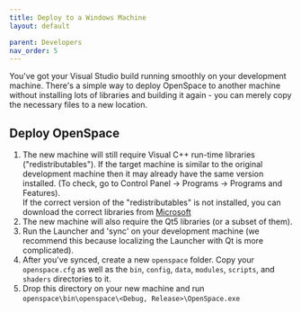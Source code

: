 ```yaml
---
title: Deploy to a Windows Machine
layout: default

parent: Developers
nav_order: 5
---
```


You've got your Visual Studio build running smoothly on your development machine.  There's a simple way to deploy OpenSpace to another machine without installing lots of libraries and building it again - you can merely copy the necessary files to a new location.

## Deploy OpenSpace

1. The new machine will still require Visual C++ run-time libraries ("redistributables").  If the target machine is similar to the original development machine then it may already have the same version installed.  (To check, go to Control Panel -> Programs -> Programs and Features).   
If the correct version of the "redistributables" is not installed, you can download the correct libraries from [Microsoft](https://support.microsoft.com/en-us/help/2977003/the-latest-supported-visual-c-downloads)
1. The new machine will also require the Qt5 libraries (or a subset of them).   
1. Run the Launcher and 'sync' on your development machine (we recommend this because localizing the Launcher with Qt is more complicated).
1. After you've synced, create a new `openspace` folder.  Copy your `openspace.cfg` as well as the `bin`, `config`, `data`, `modules`, `scripts`, and `shaders` directories to it.
1. Drop this directory on your new machine and run `openspace\bin\openspace\<Debug, Release>\OpenSpace.exe`
